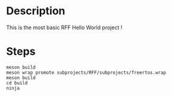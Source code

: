 # Description

This is the most basic RFF Hello World project !

# Steps
``` 
meson build
meson wrap promote subprojects/RFF/subprojects/freertos.wrap
meson build
cd build
ninja
``` 